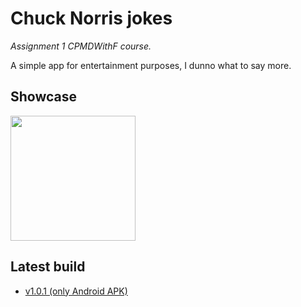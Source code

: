 # Chuck Norris jokes

*Assignment 1 CPMDWithF course.*

A simple app for entertainment purposes, I dunno what to say more.

## Showcase

<img src="showcase.gif" width="200"/>

## Latest build

- [v1.0.1 (only Android APK)](https://github.com/Senopiece/cnj/releases/tag/v1.0.1)
